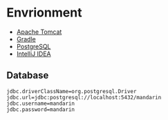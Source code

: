 # Envrionment
* [Apache Tomcat](https://tomcat.apache.org/download-90.cgi)
* [Gradle](https://gradle.org/)
* [PostgreSQL](https://www.postgresql.org/download/windows/)
* [IntelliJ IDEA](https://www.jetbrains.com/idea/download/)

## Database
~~~
jdbc.driverClassName=org.postgresql.Driver
jdbc.url=jdbc:postgresql://localhost:5432/mandarin
jdbc.username=mandarin
jdbc.password=mandarin
~~~